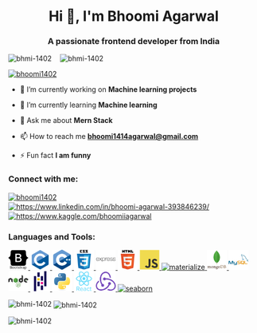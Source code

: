 <h1 align="center">Hi 👋, I'm Bhoomi Agarwal</h1>
<h3 align="center">A passionate frontend developer from India</h3>
 <img src="https://www.google.com/imgres?imgurl=https%3A%2F%2Fuser-images.githubusercontent.com%2F74038190%2F236119160-976a0405-caa7-470c-9356-16d43402ea0a.gif&tbnid=hG9Wqf67TP1hgM&vet=12ahUKEwiL5bC9zYaDAxWCamwGHb_qBtsQMygLegQIARB4..i&imgrefurl=https%3A%2F%2Fgithub.com%2FAnmol-Baranwal%2FCool-GIFs-For-GitHub&docid=hqmA8T4OFW0sOM&w=640&h=640&q=animated%20coding%20gif%20girl&ved=2ahUKEwiL5bC9zYaDAxWCamwGHb_qBtsQMygLegQIARB4" alt="bhmi-1402" width="400" align="right"/>

<p align="left"> <img src="https://komarev.com/ghpvc/?username=bhmi-1402&label=Profile%20views&color=0e75b6&style=flat" alt="bhmi-1402" /> </p>

<p align="left"> <a href="https://twitter.com/bhoomi1402" target="blank"><img src="https://img.shields.io/twitter/follow/bhoomi1402?logo=twitter&style=for-the-badge" alt="bhoomi1402" /></a> </p>

- 🔭 I’m currently working on **Machine learning projects**

- 🌱 I’m currently learning **Machine learning**

- 💬 Ask me about **Mern Stack**

- 📫 How to reach me **bhoomi1414agarwal@gmail.com**

- ⚡ Fun fact **I am funny**

<h3 align="left">Connect with me:</h3>
<p align="left">
<a href="https://twitter.com/bhoomi1402" target="blank"><img align="center" src="https://raw.githubusercontent.com/rahuldkjain/github-profile-readme-generator/master/src/images/icons/Social/twitter.svg" alt="bhoomi1402" height="30" width="40" /></a>
<a href="https://linkedin.com/in/https://www.linkedin.com/in/bhoomi-agarwal-393846239/" target="blank"><img align="center" src="https://raw.githubusercontent.com/rahuldkjain/github-profile-readme-generator/master/src/images/icons/Social/linked-in-alt.svg" alt="https://www.linkedin.com/in/bhoomi-agarwal-393846239/" height="30" width="40" /></a>
<a href="https://kaggle.com/https://www.kaggle.com/bhoomiiagarwal" target="blank"><img align="center" src="https://raw.githubusercontent.com/rahuldkjain/github-profile-readme-generator/master/src/images/icons/Social/kaggle.svg" alt="https://www.kaggle.com/bhoomiiagarwal" height="30" width="40" /></a>
</p>

<h3 align="left">Languages and Tools:</h3>
<p align="left"> <a href="https://getbootstrap.com" target="_blank" rel="noreferrer"> <img src="https://raw.githubusercontent.com/devicons/devicon/master/icons/bootstrap/bootstrap-plain-wordmark.svg" alt="bootstrap" width="40" height="40"/> </a> <a href="https://www.cprogramming.com/" target="_blank" rel="noreferrer"> <img src="https://raw.githubusercontent.com/devicons/devicon/master/icons/c/c-original.svg" alt="c" width="40" height="40"/> </a> <a href="https://www.w3schools.com/cpp/" target="_blank" rel="noreferrer"> <img src="https://raw.githubusercontent.com/devicons/devicon/master/icons/cplusplus/cplusplus-original.svg" alt="cplusplus" width="40" height="40"/> </a> <a href="https://www.w3schools.com/css/" target="_blank" rel="noreferrer"> <img src="https://raw.githubusercontent.com/devicons/devicon/master/icons/css3/css3-original-wordmark.svg" alt="css3" width="40" height="40"/> </a> <a href="https://expressjs.com" target="_blank" rel="noreferrer"> <img src="https://raw.githubusercontent.com/devicons/devicon/master/icons/express/express-original-wordmark.svg" alt="express" width="40" height="40"/> </a> <a href="https://www.w3.org/html/" target="_blank" rel="noreferrer"> <img src="https://raw.githubusercontent.com/devicons/devicon/master/icons/html5/html5-original-wordmark.svg" alt="html5" width="40" height="40"/> </a> <a href="https://developer.mozilla.org/en-US/docs/Web/JavaScript" target="_blank" rel="noreferrer"> <img src="https://raw.githubusercontent.com/devicons/devicon/master/icons/javascript/javascript-original.svg" alt="javascript" width="40" height="40"/> </a> <a href="https://materializecss.com/" target="_blank" rel="noreferrer"> <img src="https://raw.githubusercontent.com/prplx/svg-logos/5585531d45d294869c4eaab4d7cf2e9c167710a9/svg/materialize.svg" alt="materialize" width="40" height="40"/> </a> <a href="https://www.mongodb.com/" target="_blank" rel="noreferrer"> <img src="https://raw.githubusercontent.com/devicons/devicon/master/icons/mongodb/mongodb-original-wordmark.svg" alt="mongodb" width="40" height="40"/> </a> <a href="https://www.mysql.com/" target="_blank" rel="noreferrer"> <img src="https://raw.githubusercontent.com/devicons/devicon/master/icons/mysql/mysql-original-wordmark.svg" alt="mysql" width="40" height="40"/> </a> <a href="https://nodejs.org" target="_blank" rel="noreferrer"> <img src="https://raw.githubusercontent.com/devicons/devicon/master/icons/nodejs/nodejs-original-wordmark.svg" alt="nodejs" width="40" height="40"/> </a> <a href="https://pandas.pydata.org/" target="_blank" rel="noreferrer"> <img src="https://raw.githubusercontent.com/devicons/devicon/2ae2a900d2f041da66e950e4d48052658d850630/icons/pandas/pandas-original.svg" alt="pandas" width="40" height="40"/> </a> <a href="https://www.python.org" target="_blank" rel="noreferrer"> <img src="https://raw.githubusercontent.com/devicons/devicon/master/icons/python/python-original.svg" alt="python" width="40" height="40"/> </a> <a href="https://reactjs.org/" target="_blank" rel="noreferrer"> <img src="https://raw.githubusercontent.com/devicons/devicon/master/icons/react/react-original-wordmark.svg" alt="react" width="40" height="40"/> </a> <a href="https://redux.js.org" target="_blank" rel="noreferrer"> <img src="https://raw.githubusercontent.com/devicons/devicon/master/icons/redux/redux-original.svg" alt="redux" width="40" height="40"/> </a> <a href="https://seaborn.pydata.org/" target="_blank" rel="noreferrer"> <img src="https://seaborn.pydata.org/_images/logo-mark-lightbg.svg" alt="seaborn" width="40" height="40"/> </a> </p>

<p><img align="left" src="https://github-readme-stats.vercel.app/api/top-langs?username=bhmi-1402&show_icons=true&locale=en&layout=compact" alt="bhmi-1402" /></p>

<p>&nbsp;<img align="center" src="https://github-readme-stats.vercel.app/api?username=bhmi-1402&show_icons=true&locale=en" alt="bhmi-1402" /></p>

<p><img align="center" src="https://github-readme-streak-stats.herokuapp.com/?user=bhmi-1402&" alt="bhmi-1402" /></p>
